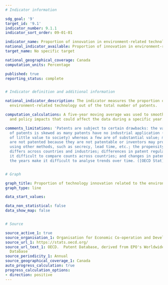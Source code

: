 ```yaml
---
# Indicator information

sdg_goal: '9'
target_id: '9.1'
indicator_number: 9.1.1
indicator_sort_order: 09-01-01

indicator_name: Proportion of innovation in environment-related technology
national_indicator_available: Proportion of innovation in environment-related technology
target_name: No specific target

national_geographical_coverage: Canada
computation_units: Percentage

published: true
reporting_status: complete


# Indicator definition and additional information

national_indicator_description: The indicator measures the proportion of patents in
  environment-related technology out of the total number of patents.

computation_calculations: A five-year moving average was used to smooth for election
  and policy impacts that could affect the data during a specific year.

comments_limitations: 'Patents are subject to certain drawbacks: the value distribution
  of patents is skewed as many patents have no industrial application (and hence are
  of little value to society) whereas a few are of substantial value; many inventions
  are not patented because they are not patentable or inventors may protect the inventions
  using other methods, such as secrecy, lead time, etc.; the propensity to patent
  differs across countries and industries; differences in patent regulations make
  it difficult to compare counts across countries; and changes in patent law over
  the years make it difficult to analyse trends over time. ([OECD Stat](https://stats.oecd.org/))'


# Graph

graph_title: Proportion of technology innovation related to the environment
graph_type: line

data_start_values:

data_non_statistical: false
data_show_map: false


# Source

source_active_1: true
source_organisation_1: Organisation for Economic Co-operation and Development
source_url_1: https://stats.oecd.org/
source_url_text_1: OECD.  Patent Database, derived from EPO's Worldwide Patent Statistical
  Database
source_periodicity_1: Annual
source_geographical_coverage_1: Canada
auto_progress_calculation: true
progress_calculation_options:
- direction: positive
---
```

